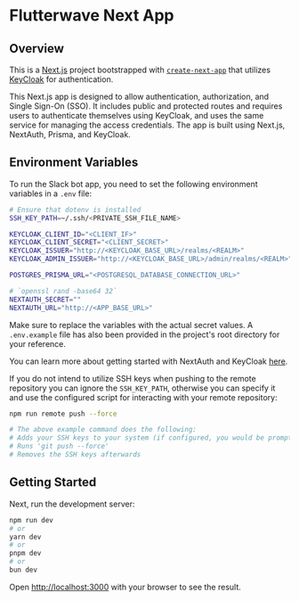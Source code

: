 # Flutterwave Next App

## Overview

This is a [Next.js](https://nextjs.org/) project bootstrapped with [`create-next-app`](https://github.com/vercel/next.js/tree/canary/packages/create-next-app) that utilizes [KeyCloak](https://www.keycloak.org/) for authentication.

This Next.js app is designed to allow authentication, authorization, and Single Sign-On (SSO). It includes public and protected routes and requires users to authenticate themselves using KeyCloak, and uses the same service for managing the access credentials. The app is built using Next.js, NextAuth, Prisma, and KeyCloak.

## Environment Variables

To run the Slack bot app, you need to set the following environment variables in a `.env` file:
```bash
# Ensure that dotenv is installed
SSH_KEY_PATH=~/.ssh/<PRIVATE_SSH_FILE_NAME>

KEYCLOAK_CLIENT_ID="<CLIENT_IF>"
KEYCLOAK_CLIENT_SECRET="<CLIENT_SECRET>"
KEYCLOAK_ISSUER="http://<KEYCLOAK_BASE_URL>/realms/<REALM>"
KEYCLOAK_ADMIN_ISSUER="http://<KEYCLOAK_BASE_URL>/admin/realms/<REALM>"

POSTGRES_PRISMA_URL="<POSTGRESQL_DATABASE_CONNECTION_URL>"

# `openssl rand -base64 32`
NEXTAUTH_SECRET=""
NEXTAUTH_URL="http://<APP_BASE_URL>"
```

Make sure to replace the variables with the actual secret values. A `.env.example` file has also been provided in the project's root directory for your reference. 

You can learn more about getting started with NextAuth and KeyCloak [here](https://next-auth.js.org/providers/keycloak).

If you do not intend to utilize SSH keys when pushing to the remote repository you can ignore the `SSH_KEY_PATH`, otherwise you can specify it and use the configured script for interacting with your remote repository:
```bash
npm run remote push --force

# The above example command does the following:
# Adds your SSH keys to your system (if configured, you would be prompted to input the password for your SSH keys)
# Runs 'git push --force'
# Removes the SSH keys afterwards
```

## Getting Started

Next, run the development server:

```bash
npm run dev
# or
yarn dev
# or
pnpm dev
# or
bun dev
```

Open [http://localhost:3000](http://localhost:3000) with your browser to see the result.
